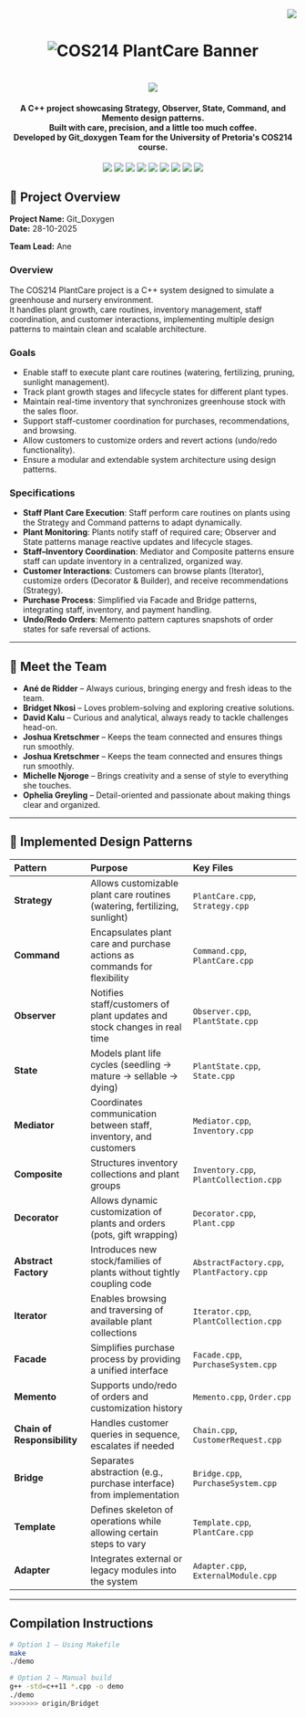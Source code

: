 <!--  PROFILE VIEWS COUNTER -->
<img align="right" src="https://komarev.com/ghpvc/?username=TeamBridgetCOS214&label=Profile%20views&color=4caf50&style=flat"><br>

<!--  PROJECT BANNER -->
<h1 align="center">
  <img src="https://cdn.pixabay.com/animation/2023/04/16/19/38/19-38-30-94_512.gif" alt="COS214 PlantCare Banner">
</h1>

<!-- ANIMATED TEXT -->
<h1 align="center">  
  <a href="https://git.io/typing-svg">
    <img src="https://readme-typing-svg.herokuapp.com?font=Poppins&size=40&pause=1000&color=00B67A&center=true&vCenter=true&width=435&height=50&lines=WHat's+Up+Geeks;Welcome+to+Team+Git_doxygen+Repo!;COS214+Design+Patterns+Project"/>
  </a>
</h1>

<!-- ABOUT OUR PROJECT -->
<h4 align="center">
  A C++ project showcasing <strong>Strategy</strong>, <strong>Observer</strong>, <strong>State</strong>, <strong>Command</strong>, and <strong>Memento</strong> design patterns.<br>
  Built with care, precision, and a little too much coffee.<br>
  Developed by <strong>Git_doxygen Team</strong> for the University of Pretoria's COS214 course.
</h4>

<!-- TEAM BADGES -->
<div align="center">
    <a href="https://www.up.ac.za/"><img src="https://img.shields.io/badge/University%20of%20Pretoria-002F6C?style=for-the-badge&logo=google-scholar&logoColor=white" target="_blank"></a>
    <a href="https://github.com/JoshKretschmer/COS214_Prac_GIT_Doxygen/tree/Bridget" target="_blank"><img src="https://img.shields.io/badge/GitHub%20Branch-Bridget-181717?style=for-the-badge&logo=github&logoColor=white" target="_blank"></a>
    <a href="https://github.com/JoshKretschmer/COS214_Prac_GIT_Doxygen/tree/Josh" target="_blank"><img src="https://img.shields.io/badge/GitHub%20Branch-Josh-181717?style=for-the-badge&logo=github&logoColor=white" target="_blank"></a>
    <a href="https://github.com/JoshKretschmer/COS214_Prac_GIT_Doxygen/tree/Kalu" target="_blank"><img src="https://img.shields.io/badge/GitHub%20Branch-Kalu-181717?style=for-the-badge&logo=github&logoColor=white" target="_blank"></a>
    <a href="https://github.com/JoshKretschmer/COS214_Prac_GIT_Doxygen/tree/Ophelia_Dev" target="_blank"><img src="https://img.shields.io/badge/GitHub%20Branch-Ophelia_Dev-181717?style=for-the-badge&logo=github&logoColor=white" target="_blank"></a>
    <a href="https://github.com/JoshKretschmer/COS214_Prac_GIT_Doxygen/tree/Keagan" target="_blank"><img src="https://img.shields.io/badge/GitHub%20Branch-Keagan-181717?style=for-the-badge&logo=github&logoColor=white" target="_blank"></a>
    <a href="https://github.com/JoshKretschmer/COS214_Prac_GIT_Doxygen/tree/Ane" target="_blank"><img src="https://img.shields.io/badge/GitHub%20Branch-Ane-181717?style=for-the-badge&logo=github&logoColor=white" target="_blank"></a>
    <a href="https://github.com/JoshKretschmer/COS214_Prac_GIT_Doxygen/tree/Michelle" target="_blank"><img src="https://img.shields.io/badge/GitHub%20Branch-Michelle-181717?style=for-the-badge&logo=github&logoColor=white" target="_blank"></a>
    <a href="mailto:nkosibridgett43@gmail.com"><img src="https://img.shields.io/badge/Contact%20Us-Email-EA4335?style=for-the-badge&logo=gmail&logoColor=white"></a>
</div>


## 📝 Project Overview

**Project Name:** Git_Doxygen  
**Date:** 28-10-2025  

**Team Lead:** Ane

### Overview
The COS214 PlantCare project is a C++ system designed to simulate a greenhouse and nursery environment.  
It handles plant growth, care routines, inventory management, staff coordination, and customer interactions, implementing multiple design patterns to maintain clean and scalable architecture.

### Goals
- Enable staff to execute plant care routines (watering, fertilizing, pruning, sunlight management).  
- Track plant growth stages and lifecycle states for different plant types.  
- Maintain real-time inventory that synchronizes greenhouse stock with the sales floor.  
- Support staff-customer coordination for purchases, recommendations, and browsing.  
- Allow customers to customize orders and revert actions (undo/redo functionality).  
- Ensure a modular and extendable system architecture using design patterns.

### Specifications
- **Staff Plant Care Execution**: Staff perform care routines on plants using the Strategy and Command patterns to adapt dynamically.  
- **Plant Monitoring**: Plants notify staff of required care; Observer and State patterns manage reactive updates and lifecycle stages.  
- **Staff–Inventory Coordination**: Mediator and Composite patterns ensure staff can update inventory in a centralized, organized way.  
- **Customer Interactions**: Customers can browse plants (Iterator), customize orders (Decorator & Builder), and receive recommendations (Strategy).  
- **Purchase Process**: Simplified via Facade and Bridge patterns, integrating staff, inventory, and payment handling.  
- **Undo/Redo Orders**: Memento pattern captures snapshots of order states for safe reversal of actions.  
---

## 🌼 Meet the Team

- **Ané de Ridder** – Always curious, bringing energy and fresh ideas to the team.  
- **Bridget Nkosi** – Loves problem-solving and exploring creative solutions.
- **David Kalu** – Curious and analytical, always ready to tackle challenges head-on.  
- **Joshua Kretschmer** – Keeps the team connected and ensures things run smoothly. 
- **Joshua Kretschmer** – Keeps the team connected and ensures things run smoothly.  
- **Michelle Njoroge** – Brings creativity and a sense of style to everything she touches.
- **Ophelia Greyling** – Detail-oriented and passionate about making things clear and organized.     

---

## 🧩 Implemented Design Patterns

| Pattern | Purpose | Key Files |
|:--|:--|:--|
| **Strategy** | Allows customizable plant care routines (watering, fertilizing, sunlight) | `PlantCare.cpp`, `Strategy.cpp` |
| **Command** | Encapsulates plant care and purchase actions as commands for flexibility | `Command.cpp`, `PlantCare.cpp` |
| **Observer** | Notifies staff/customers of plant updates and stock changes in real time | `Observer.cpp`, `PlantState.cpp` |
| **State** | Models plant life cycles (seedling → mature → sellable → dying) | `PlantState.cpp`, `State.cpp` |
| **Mediator** | Coordinates communication between staff, inventory, and customers | `Mediator.cpp`, `Inventory.cpp` |
| **Composite** | Structures inventory collections and plant groups | `Inventory.cpp`, `PlantCollection.cpp` |
| **Decorator** | Allows dynamic customization of plants and orders (pots, gift wrapping) | `Decorator.cpp`, `Plant.cpp` |
| **Abstract Factory** | Introduces new stock/families of plants without tightly coupling code | `AbstractFactory.cpp`, `PlantFactory.cpp` |
| **Iterator** | Enables browsing and traversing of available plant collections | `Iterator.cpp`, `PlantCollection.cpp` |
| **Facade** | Simplifies purchase process by providing a unified interface | `Facade.cpp`, `PurchaseSystem.cpp` |
| **Memento** | Supports undo/redo of orders and customization history | `Memento.cpp`, `Order.cpp` |
| **Chain of Responsibility** | Handles customer queries in sequence, escalates if needed | `Chain.cpp`, `CustomerRequest.cpp` |
| **Bridge** | Separates abstraction (e.g., purchase interface) from implementation | `Bridge.cpp`, `PurchaseSystem.cpp` |
| **Template** | Defines skeleton of operations while allowing certain steps to vary | `Template.cpp`, `PlantCare.cpp` |
| **Adapter** | Integrates external or legacy modules into the system | `Adapter.cpp`, `ExternalModule.cpp` |

---

## Compilation Instructions

```bash
# Option 1 — Using Makefile
make
./demo

# Option 2 — Manual build
g++ -std=c++11 *.cpp -o demo
./demo
>>>>>>> origin/Bridget
